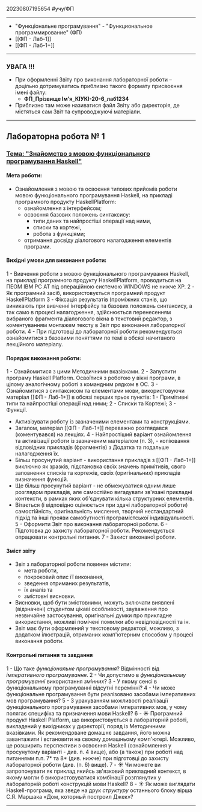 20230807195654   #учу/ФП
___ 
- "Функцiональне програмування" - "Функциональное программирование" (ФП)  
- [[ФП - Лаб-1]]
- [[ФП - Лаб-1+]]
___ 
### УВАГА !!! 
- При оформленні Звіту про виконання лабораторної роботи – доцільно дотримуватись приблизно такого формату присвоєння імені файлу: 
	- **ФП_Прізвище Ім'я_КІУКІ-20-6_лаб1234** 
- Приблизно там може називатися файл Звіту або директорія, де містяться сам Звіт та супроводжуючі матеріали.
___ 
## Лабораторна робота № 1 
### <u>Тема: "Знайомство з мовою функціонального програмування Haskell" </u>
#### Мета роботи: 
- Ознайомлення з мовою та освоєння типових прийомів роботи мовою функціонального програмування Haskell, на прикладі програмного продукту HaskellPlatform: 
	- ознайомлення з інтерфейсом; 
	- освоєння базових положень синтаксису: 
		- типи даних та найпростіші операції над ними, 
		- списки та кортежі, 
		- робота з функціями; 
	- отримання досвіду діалогового налагодження елементів програми.
#### Вихідні умови для виконання роботи: 
1 - Вивчення роботи з мовою функціонального програмування Haskell, на прикладі програмного продукту HaskellPlatform, проводиться на ПЕОМ IBM PC AT під операційною системою WINDOWS не нижче XP. 
2 - Як програмний засіб, використовується програмний продукт HaskellPlatform 
3 - Фіксація результатів (проміжних станів, що виникають при вивченні інтерфейсу та базових положень синтаксису, а так само в процесі налагодження, здійснюється перенесенням вибраного фрагмента діалогового вікна в текстовий редактор, з коментуванням монтажем тексту в Звіт про виконання лабораторної роботи. 
4 - При підготовці до лабораторної роботи рекомендується ознайомитися з базовими поняттями по темі в обсязі начитаного лекційного матеріалу.
#### Порядок виконання роботи: 
1 - Ознайомитися з цими Методичними вказівками. 
2 - Запустити програму Haskell Platform. Освоїтися з роботою у вікні програми, в цілому аналогічному роботі з командним рядком в ОС. 
3 - Ознайомитися з синтаксисом та елементами мови, використовуючи матеріал [[ФП - Лаб-1+]] в обсязі перших трьох пунктів: 
	1 - Примітивні типи та найпростіші операції над ними; 
	2 - Списки та Кортежі; 
	3 - Функції. 
- Активізувати роботу із зазначеними елементами та конструкціями. 
- Загалом, матеріал [[ФП - Лаб-1+]] переважно розглядався (коментувався) на лекціях. 
4 - Найпростіший варіант ознайомлення та активізації роботи із зазначеним матеріалом (п. 3), - копіювання відповідних прикладів (фрагментів) з Додатка та подальше налагодження їх. 
- Більш просунутий варіант - використання прикладів з   [[ФП - Лаб-1+]]  виключно як зразків, підстановка своїх значень примітивів, свого заповнення списків та кортежів, своїх (оригінальних) прикладів визначення функцій. 
- Ще більш просунутий варіант - не обмежуватися одним лише розглядом прикладів, але самостійно вигадувати зв'язані прикладні контексти, в рамках яких об'єднувати кілька структурних елементів. 
- Вітається (і відповідно оцінюється при здачі лабораторної роботи) самостійність, оригінальність мислення, творчий нестандартний підхід та інші прояви самобутності програмістської індивідуальності. 
5 - Оформити Звіт про виконання лабораторної роботи. 
6 - Підготовка до захисту лабораторної роботи. Рекомендується опрацювати контрольні питання. 
7 - Захист виконаної роботи.
#### Зміст звіту 
- Звіт з лабораторної роботи повинен містити: 
	- мета роботи, 
	- покроковий опис її виконання, 
	- зведення отриманих результатів, 
	- їх аналіз та 
	- _змістовні_ висновки. 
- Висновки, щоб бути змістовними, можуть включати виявлені (відзначені) студентом цікаві особливості, зауваження про незвичайне застосування, оригінальні думки про прикладне використання, можливі помічені помилки або невідповідності та ін. 
- Звіт має бути оформлений у текстовому редакторі, можливо, з додатком ілюстрацій, отриманих комп'ютерним способом у процесі виконання роботи.
#### Контрольні питання та завдання 
1 - Що таке *функціональне програмування*? Відмінності від _імперативного програмування_. 
2 - Чи допустимо в _функціональному програмуванні_ використання _змінних_? 
3 - У якому сенсі в функціональному програмуванні відсутні перемінні? 
4 - Чи може функціональне програмування бути реалізовано засобами імперативних мов програмування? 
5 - З урахуванням можливості реалізації функціонального програмування засобами імперативних мов, у чому полягає специфіка та призначення мови Haskеll? 
6 - ☀️ Програмний продукт Haskell Platform, що використовується в лабораторній роботі, викладений у вихідниках у директорії, поряд із Методичними вказівками. Як рекомендоване домашнє завдання, його можна завантажити і встановити на своєму домашньому комп'ютері. Можливо, це розширить перспективи з освоєння Haskell (ознайомлення у просунутому варіанті - див. п. 4 вище), або (а також) при роботі над питаннями п.п. 7* та 8* (див. нижче) при підготовці до захисту лабораторної роботи (див. (п. 6) вище). 
7 - ☀️ Чи можете ви запропонувати як приклад якийсь зв'язковий прикладний контекст, в якому могли б використовуватися комбінації розглянутих у лабораторній роботі конструкцій мови Haskell? 
8 - ☀️ Як може виглядати Haskell-програма, яка зведе на друк _структуру_ останнього блоку вірша С.Я. Маршака «Дом, которный построил Джек»?
___ 
